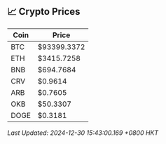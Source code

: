 ## 📈 Crypto Prices

| Coin | Price |
| ---- | ----- |
| BTC | $93399.3372 |
| ETH | $3415.7258 |
| BNB | $694.7684 |
| CRV | $0.9614 |
| ARB | $0.7605 |
| OKB | $50.3307 |
| DOGE | $0.3181 |

_Last Updated: 2024-12-30 15:43:00.169 +0800 HKT_